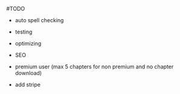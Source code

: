#TODO

- auto spell checking

- testing
- optimizing
- SEO

- premium user (max 5 chapters for non premium and no chapter download)
- add stripe
